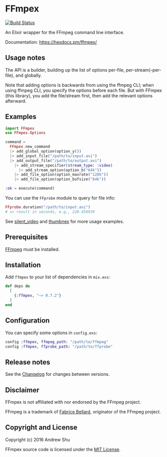 # FFmpex

[![Build Status](https://github.com/talklittle/ffmpex/actions/workflows/ci.yml/badge.svg)](https://github.com/talklittle/ffmpex/actions?query=workflow%3ACI)

An Elixir wrapper for the FFmpeg command line interface.

Documentation: https://hexdocs.pm/ffmpex/

## Usage notes

The API is a builder, building up the list of options per-file, per-stream(-per-file), and globally.

Note that adding options is backwards from using the ffmpeg CLI; when using ffmpeg CLI, you specify the options before each file. But with FFmpex (this library), you add the file/stream first, then add the relevant options afterward.

## Examples

```elixir
import FFmpex
use FFmpex.Options

command =
  FFmpex.new_command
  |> add_global_option(option_y())
  |> add_input_file("/path/to/input.avi")
  |> add_output_file("/path/to/output.avi")
    |> add_stream_specifier(stream_type: :video)
      |> add_stream_option(option_b("64k"))
    |> add_file_option(option_maxrate("128k"))
    |> add_file_option(option_bufsize("64k"))

:ok = execute(command)
```

You can use the `FFprobe` module to query for file info:

```elixir
FFprobe.duration("/path/to/input.avi")
# => result in seconds, e.g., 228.456939
```

See [silent_video](https://github.com/talklittle/silent_video)
and [thumbnex](https://github.com/talklittle/thumbnex)
for more usage examples.

## Prerequisites

[FFmpeg](https://ffmpeg.org/) must be installed.

## Installation

Add `ffmpex` to your list of dependencies in `mix.exs`:

```elixir
def deps do
  [
    {:ffmpex, "~> 0.7.2"}
  ]
end
```

## Configuration

You can specify some options in `config.exs`:

```elixir
config :ffmpex, ffmpeg_path: "/path/to/ffmpeg"
config :ffmpex, ffprobe_path: "/path/to/ffprobe"
```

## Release notes

See the [Changelog](./CHANGELOG.md) for changes between versions.

## Disclaimer

FFmpex is not affiliated with nor endorsed by the FFmpeg project.

FFmpeg is a trademark of [Fabrice Bellard](http://www.bellard.org/), originator of the FFmpeg project.

## Copyright and License

Copyright (c) 2016 Andrew Shu

FFmpex source code is licensed under the [MIT License](./LICENSE.md).
